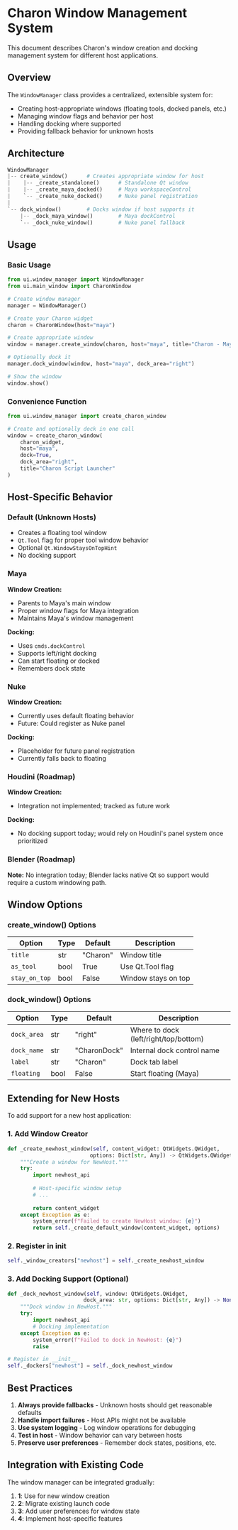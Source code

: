 # Charon Window Management System

This document describes Charon's window creation and docking management system for different host applications.

## Overview

The `WindowManager` class provides a centralized, extensible system for:
- Creating host-appropriate windows (floating tools, docked panels, etc.)
- Managing window flags and behavior per host
- Handling docking where supported
- Providing fallback behavior for unknown hosts

## Architecture

```python
WindowManager
|-- create_window()      # Creates appropriate window for host
|    |-- _create_standalone()      # Standalone Qt window
|    |-- _create_maya_docked()     # Maya workspaceControl
|    `-- _create_nuke_docked()     # Nuke panel registration
|
`-- dock_window()        # Docks window if host supports it
    |-- _dock_maya_window()        # Maya dockControl
    `-- _dock_nuke_window()        # Nuke panel fallback
```

## Usage

### Basic Usage

```python
from ui.window_manager import WindowManager
from ui.main_window import CharonWindow

# Create window manager
manager = WindowManager()

# Create your Charon widget
charon = CharonWindow(host="maya")

# Create appropriate window
window = manager.create_window(charon, host="maya", title="Charon - Maya")

# Optionally dock it
manager.dock_window(window, host="maya", dock_area="right")

# Show the window
window.show()
```

### Convenience Function

```python
from ui.window_manager import create_charon_window

# Create and optionally dock in one call
window = create_charon_window(
    charon_widget,
    host="maya",
    dock=True,
    dock_area="right",
    title="Charon Script Launcher"
)
```

## Host-Specific Behavior

### Default (Unknown Hosts)
- Creates a floating tool window
- `Qt.Tool` flag for proper tool window behavior
- Optional `Qt.WindowStaysOnTopHint`
- No docking support

### Maya
**Window Creation:**
- Parents to Maya's main window
- Proper window flags for Maya integration
- Maintains Maya's window management

**Docking:**
- Uses `cmds.dockControl`
- Supports left/right docking
- Can start floating or docked
- Remembers dock state

### Nuke
**Window Creation:**
- Currently uses default floating behavior
- Future: Could register as Nuke panel

**Docking:**
- Placeholder for future panel registration
- Currently falls back to floating

### Houdini (Roadmap)
**Window Creation:**
- Integration not implemented; tracked as future work

**Docking:**
- No docking support today; would rely on Houdini's panel system once prioritized

### Blender (Roadmap)
**Note:** No integration today; Blender lacks native Qt so support would require a custom windowing path.

## Window Options

### create_window() Options

| Option | Type | Default | Description |
|--------|------|---------|-------------|
| `title` | str | "Charon" | Window title |
| `as_tool` | bool | True | Use Qt.Tool flag |
| `stay_on_top` | bool | False | Window stays on top |

### dock_window() Options

| Option | Type | Default | Description |
|--------|------|---------|-------------|
| `dock_area` | str | "right" | Where to dock (left/right/top/bottom) |
| `dock_name` | str | "CharonDock" | Internal dock control name |
| `label` | str | "Charon" | Dock tab label |
| `floating` | bool | False | Start floating (Maya) |

## Extending for New Hosts

To add support for a new host application:

### 1. Add Window Creator

```python
def _create_newhost_window(self, content_widget: QtWidgets.QWidget, 
                          options: Dict[str, Any]) -> QtWidgets.QWidget:
    """Create a window for NewHost."""
    try:
        import newhost_api
        
        # Host-specific window setup
        # ...
        
        return content_widget
    except Exception as e:
        system_error(f"Failed to create NewHost window: {e}")
        return self._create_default_window(content_widget, options)
```

### 2. Register in __init__

```python
self._window_creators["newhost"] = self._create_newhost_window
```

### 3. Add Docking Support (Optional)

```python
def _dock_newhost_window(self, window: QtWidgets.QWidget, 
                        dock_area: str, options: Dict[str, Any]) -> None:
    """Dock window in NewHost."""
    try:
        import newhost_api
        # Docking implementation
    except Exception as e:
        system_error(f"Failed to dock in NewHost: {e}")
        raise

# Register in __init__
self._dockers["newhost"] = self._dock_newhost_window
```

## Best Practices

1. **Always provide fallbacks** - Unknown hosts should get reasonable defaults
2. **Handle import failures** - Host APIs might not be available
3. **Use system logging** - Log window operations for debugging
4. **Test in host** - Window behavior can vary between hosts
5. **Preserve user preferences** - Remember dock states, positions, etc.

## Integration with Existing Code

The window manager can be integrated gradually:

1. **1**: Use for new window creation
2. **2**: Migrate existing launch code
3. **3**: Add user preferences for window state
4. **4**: Implement host-specific features
